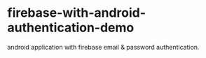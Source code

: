 # firebase-with-android-authentication-demo
android application with firebase email &amp; password authentication.
